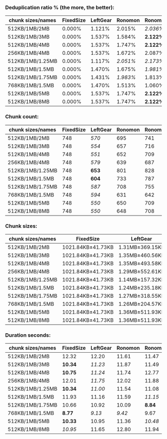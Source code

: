 ### Deduplication ratio % (the more, the better):

| chunk sizes/names | FixedSize | LeftGear | Ronomon  | Ronomon64  | Buzhash32_64 | Buzhash32Reg_64 | Buzhash64_48 | Buzhash64_64 | Buzhash64_256 | Buzhash64Reg_48 | Buzhash64Reg_64 | Buzhash64Reg_256 | FastCdc2016 | FastCdc2020 | Restic     | StadiaCdc  | Casync | Ronomon  |
|-------------------|-----------|----------|----------|------------|--------------|-----------------|--------------|--------------|---------------|-----------------|-----------------|------------------|-------------|-------------|------------|------------|--------|----------|
| 512KB/1MB/2MB     | 0.000%    | 1.121%   | 2.015%   | *2.036%*   | 1.730%       | 1.869%          | 1.042%       | *2.061%*     | 1.661%        | **2.079%**      | 1.547%          | 1.925%           | 1.601%      | 1.709%      | 1.956%     | 1.520%     | 1.157% | 2.015%   |
| 512KB/1MB/3MB     | 0.000%    | 1.537%   | 1.584%   | **2.122%** | 1.727%       | 1.869%          | 1.230%       | *2.057%*     | 1.615%        | 1.845%          | 1.547%          | 1.925%           | 1.814%      | 1.709%      | 1.808%     | *1.980%*   | 1.060% | 1.584%   |
| 512KB/1MB/4MB     | 0.000%    | 1.537%   | 1.747%   | **2.122%** | 1.730%       | 1.869%          | 1.230%       | *2.061%*     | 1.615%        | *1.934%*        | 1.547%          | 1.925%           | 1.709%      | 1.709%      | 1.734%     | 1.593%     | 1.060% | 1.747%   |
| 256KB/1MB/4MB     | 0.000%    | 1.537%   | 1.672%   | 2.087%     | **2.755%**   | *2.469%*        | 1.326%       | 2.314%       | 2.286%        | 1.535%          | 2.046%          | *2.466%*         | 1.851%      | 1.851%      | 1.940%     | 1.294%     | 1.131% | 1.672%   |
| 512KB/1MB/1.25MB  | 0.000%    | 1.117%   | *2.051%* | *2.173%*   | 1.850%       | 1.827%          | 0.979%       | 1.937%       | 1.732%        | **2.222%**      | 1.644%          | 1.899%           | 0.847%      | 1.529%      | 1.977%     | 1.956%     | 1.381% | *2.051%* |
| 512KB/1MB/1.5MB   | 0.000%    | 1.470%   | 1.675%   | *1.981%*   | 1.540%       | 1.807%          | 1.249%       | 1.655%       | 1.423%        | 1.825%          | 1.772%          | 1.907%           | 1.650%      | 1.678%      | **2.179%** | *2.137%*   | 1.536% | 1.675%   |
| 512KB/1MB/1.75MB  | 0.000%    | 1.431%   | *1.983%* | 1.813%     | 1.622%       | 1.863%          | 1.276%       | *2.061%*     | 1.653%        | 1.825%          | 1.547%          | 1.925%           | 1.387%      | 1.711%      | **2.277%** | 1.764%     | 1.320% | *1.983%* |
| 768KB/1MB/1.5MB   | 0.000%    | 1.470%   | 1.513%   | 1.060%     | *1.703%*     | 1.460%          | 0.596%       | 0.357%       | *1.662%*      | 1.379%          | 1.594%          | 1.398%           | 1.276%      | 1.304%      | 0.707%     | **1.777%** | 1.483% | 1.513%   |
| 512KB/1MB/5MB     | 0.000%    | 1.537%   | 1.747%   | **2.122%** | 1.730%       | 1.869%          | 1.230%       | *2.061%*     | 1.615%        | *1.934%*        | 1.547%          | 1.925%           | 1.709%      | 1.709%      | 1.808%     | 1.593%     | 1.060% | 1.747%   |
| 512KB/1MB/8MB     | 0.000%    | 1.537%   | 1.747%   | **2.122%** | 1.730%       | 1.869%          | 1.230%       | *2.061%*     | 1.615%        | *1.934%*        | 1.547%          | 1.925%           | 1.709%      | 1.709%      | 1.808%     | 1.593%     | 1.060% | 1.747%   |

### Chunk count:

| chunk sizes/names | FixedSize | LeftGear | Ronomon | Ronomon64 | Buzhash32_64 | Buzhash32Reg_64 | Buzhash64_48 | Buzhash64_64 | Buzhash64_256 | Buzhash64Reg_48 | Buzhash64Reg_64 | Buzhash64Reg_256 | FastCdc2016 | FastCdc2020 | Restic | StadiaCdc | Casync | Ronomon |
|-------------------|-----------|----------|---------|-----------|--------------|-----------------|--------------|--------------|---------------|-----------------|-----------------|------------------|-------------|-------------|--------|-----------|--------|---------|
| 512KB/1MB/2MB     | 748       | *570*    | 695     | 741       | 1045         | 1098            | **544**      | 819          | 865           | 742             | 961             | 983              | *604*       | 629         | 812    | 726       | 616    | 695     |
| 512KB/1MB/3MB     | 748       | *554*    | 657     | 716       | 1036         | 1093            | **465**      | 786          | 844           | 692             | 943             | 969              | 587         | 596         | 785    | 682       | *559*  | 657     |
| 512KB/1MB/4MB     | 748       | *551*    | 652     | 709       | 1034         | 1092            | **442**      | 776          | 836           | 684             | 939             | 967              | 584         | 588         | 771    | 668       | *540*  | 652     |
| 256KB/1MB/4MB     | 748       | *579*    | 639     | 687       | 1701         | 1725            | **525**      | 1199         | 1276          | 681             | 1306            | 1360             | *613*       | 619         | 1190   | 682       | 666    | 639     |
| 512KB/1MB/1.25MB  | 748       | **653**  | 801     | 828       | 1080         | 1134            | *701*        | 910          | 943           | 892             | 1033            | 1057             | *663*       | 853         | 912    | 880       | 755    | 801     |
| 512KB/1MB/1.5MB   | 748       | **604**  | 733     | 787       | 1058         | 1116            | *627*        | 867          | 905           | 804             | 994             | 1017             | *626*       | 708         | 870    | 797       | 686    | 733     |
| 512KB/1MB/1.75MB  | 748       | *587*    | 708     | 755       | 1052         | 1103            | **578**      | 834          | 884           | 763             | 976             | 995              | *610*       | 658         | 839    | 752       | 649    | 708     |
| 768KB/1MB/1.5MB   | 748       | *594*    | 631     | 642       | 792          | 851             | **563**      | 686          | 713           | 738             | 811             | 818              | 609         | 694         | 690    | 745       | *604*  | 631     |
| 512KB/1MB/5MB     | 748       | *550*    | 650     | 709       | 1034         | 1092            | **427**      | 775          | 835           | 680             | 938             | 967              | 583         | 586         | 768    | 667       | *533*  | 650     |
| 512KB/1MB/8MB     | 748       | *550*    | 648     | 708       | 1033         | 1092            | **417**      | 773          | 835           | 678             | 938             | 967              | 583         | 586         | 765    | 665       | *529*  | 648     |

### Chunk sizes:

| chunk sizes/names | FixedSize         | LeftGear        | Ronomon           | Ronomon64          | Buzhash32_64      | Buzhash32Reg_64   | Buzhash64_48    | Buzhash64_64      | Buzhash64_256     | Buzhash64Reg_48    | Buzhash64Reg_64   | Buzhash64Reg_256  | FastCdc2016     | FastCdc2020       | Restic            | StadiaCdc          | Casync             | Ronomon           |
|-------------------|-------------------|-----------------|-------------------|--------------------|-------------------|-------------------|-----------------|-------------------|-------------------|--------------------|-------------------|-------------------|-----------------|-------------------|-------------------|--------------------|--------------------|-------------------|
| 512KB/1MB/2MB     | 1021.84KB±41.73KB | 1.31MB±369.15KB | 1.07MB±479.08KB   | 1.01MB±457.55KB    | 731.42KB±320.03KB | 696.12KB±261.69KB | 1.37MB±553.18KB | 933.26KB±497.19KB | 883.63KB±467.46KB | 1.01MB±401.50KB    | 795.35KB±340.88KB | 777.55KB±343.39KB | 1.24MB±321.86KB | 1.19MB±276.81KB   | 941.30KB±516.88KB | 1.03MB±426.75KB    | 1.21MB±543.87KB    | 1.07MB±479.08KB   |
| 512KB/1MB/3MB     | 1021.84KB±41.73KB | 1.35MB±460.56KB | 1.14MB±633.65KB   | 1.04MB±563.05KB    | 737.78KB±362.85KB | 699.30KB±281.79KB | 1.61MB±872.91KB | 972.44KB±641.25KB | 905.61KB±559.89KB | 1.08MB±564.27KB    | 810.54KB±402.79KB | 788.79KB±397.94KB | 1.27MB±417.01KB | 1.25MB±378.36KB   | 973.68KB±638.04KB | 1.09MB±552.90KB    | 1.34MB±799.30KB    | 1.14MB±633.65KB   |
| 512KB/1MB/4MB     | 1021.84KB±41.73KB | 1.35MB±493.58KB | 1.14MB±682.53KB   | 1.05MB±597.09KB    | 739.20KB±381.50KB | 699.94KB±285.57KB | 1.69MB±1.05MB   | 984.97KB±697.38KB | 914.28KB±614.21KB | 1.09MB±632.25KB    | 813.99KB±428.75KB | 790.42KB±413.78KB | 1.28MB±473.13KB | 1.27MB±455.71KB   | 991.36KB±715.00KB | 1.12MB±636.69KB    | 1.38MB±915.27KB    | 1.14MB±682.53KB   |
| 256KB/1MB/4MB     | 1021.84KB±41.73KB | 1.29MB±552.61KB | 1.17MB±706.89KB   | 1.09MB±634.35KB    | 449.35KB±348.84KB | 443.09KB±317.68KB | 1.42MB±1.08MB   | 637.48KB±656.78KB | 599.01KB±575.16KB | 1.10MB±856.88KB    | 585.25KB±539.86KB | 562.01KB±514.40KB | 1.22MB±514.72KB | 1.21MB±502.14KB   | 642.30KB±674.21KB | 1.09MB±789.74KB    | 1.12MB±923.58KB    | 1.17MB±706.89KB   |
| 512KB/1MB/1.25MB  | 1021.84KB±41.73KB | 1.14MB±157.32KB | 954.23KB±274.64KB | 923.11KB±274.06KB  | 707.72KB±236.65KB | 674.02KB±192.52KB | 1.06MB±258.31KB | 839.93KB±306.45KB | 810.54KB±299.58KB | 856.88KB±224.14KB  | 739.92KB±225.85KB | 723.12KB±221.20KB | 1.13MB±168.36KB | 896.06KB±247.57KB | 838.09KB±307.46KB | 868.56KB±232.99KB  | 1012.37KB±281.02KB | 954.23KB±274.64KB |
| 512KB/1MB/1.5MB   | 1021.84KB±41.73KB | 1.24MB±235.18KB | 1.02MB±356.66KB   | 971.20KB±349.76KB  | 722.43KB±277.58KB | 684.89KB±221.53KB | 1.19MB±361.61KB | 881.59KB±385.86KB | 844.57KB±369.04KB | 950.67KB±303.34KB  | 768.95KB±276.02KB | 751.56KB±273.70KB | 1.19MB±236.76KB | 1.05MB±241.01KB   | 878.55KB±383.95KB | 959.02KB±304.57KB  | 1.09MB±374.28KB    | 1.02MB±356.66KB   |
| 512KB/1MB/1.75MB  | 1021.84KB±41.73KB | 1.27MB±318.55KB | 1.05MB±419.95KB   | 1012.37KB±408.36KB | 726.56KB±303.60KB | 692.96KB±248.76KB | 1.29MB±461.07KB | 916.47KB±451.23KB | 864.63KB±419.49KB | 1001.75KB±357.08KB | 783.13KB±308.82KB | 768.18KB±317.84KB | 1.22MB±284.49KB | 1.13MB±249.97KB   | 911.01KB±452.04KB | 1016.40KB±368.93KB | 1.15MB±469.02KB    | 1.05MB±419.95KB   |
| 768KB/1MB/1.5MB   | 1021.84KB±41.73KB | 1.26MB±204.57KB | 1.18MB±286.79KB   | 1.16MB±270.85KB    | 965.07KB±237.02KB | 898.16KB±159.87KB | 1.33MB±253.76KB | 1.09MB±316.00KB   | 1.05MB±299.66KB   | 1.01MB±213.50KB    | 942.46KB±192.76KB | 934.40KB±189.69KB | 1.23MB±196.36KB | 1.08MB±219.58KB   | 1.08MB±313.78KB   | 1.00MB±208.62KB    | 1.24MB±284.33KB    | 1.18MB±286.79KB   |
| 512KB/1MB/5MB     | 1021.84KB±41.73KB | 1.36MB±511.93KB | 1.15MB±711.97KB   | 1.05MB±604.66KB    | 739.20KB±390.18KB | 699.94KB±285.57KB | 1.75MB±1.19MB   | 986.24KB±715.91KB | 915.37KB±626.73KB | 1.10MB±680.97KB    | 814.86KB±434.15KB | 790.42KB±413.78KB | 1.28MB±484.73KB | 1.27MB±488.34KB   | 995.23KB±757.98KB | 1.12MB±654.41KB    | 1.40MB±971.58KB    | 1.15MB±711.97KB   |
| 512KB/1MB/8MB     | 1021.84KB±41.73KB | 1.36MB±511.93KB | 1.15MB±737.28KB   | 1.05MB±617.65KB    | 739.92KB±398.67KB | 699.94KB±285.57KB | 1.79MB±1.33MB   | 988.79KB±734.98KB | 915.37KB±626.73KB | 1.10MB±696.10KB    | 814.86KB±434.15KB | 790.42KB±413.78KB | 1.28MB±484.73KB | 1.27MB±488.34KB   | 999.13KB±790.28KB | 1.12MB±672.81KB    | 1.41MB±1.00MB      | 1.15MB±737.28KB   |

### Duration seconds:

| chunk sizes/names | FixedSize | LeftGear | Ronomon | Ronomon64 | Buzhash32_64 | Buzhash32Reg_64 | Buzhash64_48 | Buzhash64_64 | Buzhash64_256 | Buzhash64Reg_48 | Buzhash64Reg_64 | Buzhash64Reg_256 | FastCdc2016 | FastCdc2020 | Restic | StadiaCdc | Casync | Ronomon  |
|-------------------|-----------|----------|---------|-----------|--------------|-----------------|--------------|--------------|---------------|-----------------|-----------------|------------------|-------------|-------------|--------|-----------|--------|----------|
| 512KB/1MB/2MB     | 12.32     | 12.20    | 11.61   | 11.47     | 11.72        | *11.15*         | 12.32        | 11.82        | 11.64         | 12.32           | 11.78           | 11.69            | 11.25       | **10.77**   | 11.83  | *11.01*   | 18.18  | 11.83    |
| 512KB/1MB/3MB     | **10.34** | *11.23*  | 11.87   | 11.49     | 11.76        | 11.52           | 12.71        | 12.20        | 11.99         | 12.25           | 11.63           | 11.79            | 11.97       | 12.29       | 12.68  | *11.30*   | 18.93  | 11.86    |
| 512KB/1MB/4MB     | **10.75** | *11.24*  | 11.74   | 12.77     | 12.09        | 11.49           | 13.84        | 13.22        | 12.12         | 12.52           | 13.44           | 12.16            | 11.78       | 11.25       | 12.28  | *10.97*   | 19.87  | 11.73    |
| 256KB/1MB/4MB     | 12.01     | *11.75*  | 12.02   | 11.88     | 13.21        | 13.09           | 14.73        | 13.15        | 12.81         | 14.70           | 13.51           | 13.13            | 11.81       | **11.69**   | 12.95  | *11.73*   | 20.50  | 12.18    |
| 512KB/1MB/1.25MB  | **10.34** | *11.00*  | 11.54   | 11.08     | 11.65        | 11.49           | 12.11        | 11.90        | 11.36         | 11.92           | 11.47           | 11.62            | 11.15       | 11.02       | 11.71  | *10.78*   | 16.80  | 11.39    |
| 512KB/1MB/1.5MB   | 11.93     | 11.16    | 11.59   | *11.15*   | 11.82        | 11.47           | 12.38        | 12.16        | 11.97         | 12.39           | 12.04           | 11.71            | 11.28       | *11.08*     | 11.76  | 12.07     | 15.88  | **9.82** |
| 512KB/1MB/1.75MB  | 10.66     | 10.92    | 10.09   | **8.84**  | *9.21*       | 9.27            | 10.19        | 9.89         | 9.93          | 10.32           | 9.96            | 10.07            | 9.63        | *9.00*      | 9.90   | 9.42      | 14.93  | 9.89     |
| 768KB/1MB/1.5MB   | **8.77**  | *9.13*   | *9.42*  | 9.67      | 9.69         | 9.55            | 10.62        | 11.33        | 10.42         | 11.03           | 10.27           | 10.72            | 11.67       | 10.55       | 11.34  | 10.40     | 14.44  | 10.36    |
| 512KB/1MB/5MB     | **10.33** | 10.95    | 11.36   | *10.48*   | 11.14        | 11.65           | 12.57        | 12.13        | 11.79         | 11.96           | 11.54           | 11.64            | 10.81       | *10.44*     | 11.90  | 11.53     | 18.01  | 11.08    |
| 512KB/1MB/8MB     | *10.95*   | 11.65    | 12.80   | 11.94     | 13.33        | 13.51           | 13.07        | 13.19        | 13.10         | 13.19           | 12.93           | 13.24            | 11.81       | 11.90       | 12.98  | *11.16*   | 15.64  | **9.57** |
